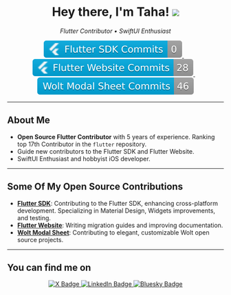 <h1 align="center">Hey there, I'm Taha! <img src="https://media.giphy.com/media/hvRJCLFzcasrR4ia7z/giphy.gif" width="35"></h1>

<p align="center">
  <em>Flutter Contributor • SwiftUI Enthusiast</em>
</p>

<p align="center">
  <a href="https://github.com/flutter/flutter/commits?author=TahaTesser">
    <img src="./badges/flutter-fluttter-commits.svg" alt="Flutter SDK Commits" style="max-width:100%;">
  </a>
  &nbsp;&nbsp;
  <a href="https://github.com/flutter/website/commits?author=TahaTesser">
    <img src="./badges/flutter-website-commits.svg" alt="Flutter Website Commits" style="max-width:100%;">
  </a>
  &nbsp;&nbsp;
  <a href="https://github.com/woltapp/wolt_modal_sheet/commits?author=TahaTesser">
    <img src="./badges/wolt-modal-sheet-commits.svg" alt="Wolt Modal Sheet Commits" style="max-width:100%;">
  </a>
</p>

---

## About Me

- **Open Source Flutter Contributor** with 5 years of experience. Ranking top 17th Contributor in the `flutter` repository.
- Guide new contributors to the Flutter SDK and Flutter Website.
- SwiftUI Enthusiast and hobbyist iOS developer.
---

## Some Of My Open Source Contributions

- **[Flutter SDK](https://github.com/flutter/flutter)**: Contributing to the Flutter SDK, enhancing cross-platform development. Specializing in Material Design, Widgets improvements, and testing.
- **[Flutter Website](https://github.com/flutter/website)**: Writing migration guides and improving documentation.
- **[Wolt Modal Sheet](https://github.com/woltapp/wolt_modal_sheet)**: Contributing to elegant, customizable Wolt open source projects.

---

## You can find me on

<div align="center">
  <a href="https://twitter.com/TahaTesser" target="_blank">
    <img src="https://img.shields.io/badge/X-%23000000.svg?logo=X&logoColor=white" alt="X Badge"/>
  </a>
  <a href="https://www.linkedin.com/in/tahatesser/" target="_blank">
    <img src="https://custom-icon-badges.demolab.com/badge/LinkedIn-0A66C2?logo=linkedin-white&logoColor=fff" alt="LinkedIn Badge"/>
  </a>
  <a href="https://bsky.app/profile/tahatesser.com" target="_blank">
    <img src="https://img.shields.io/badge/Bluesky-0285FF?logo=bluesky&logoColor=fff" alt="Bluesky Badge"/>
  </a>
</div>
